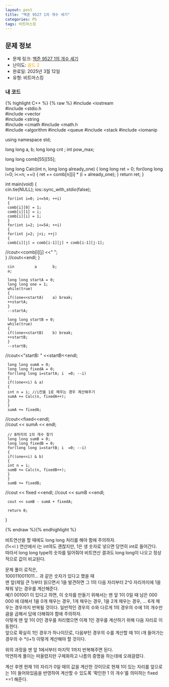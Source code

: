 ```yaml
---
layout: post
title: "백준 9527 1의 개수 세기"
categories: PS
tags: 비트마스킹
---
```


## 문제 정보
- 문제 링크: [백준 9527 1의 개수 세기](https://www.acmicpc.net/problem/9527)
- 난이도: <span style="color:#FFA500">골드 2</span>
- 완료일: 2025년 3월 12일
- 유형: 비트마스킹

### 내 코드

{% highlight C++ %} {% raw %}
#include <iostream	
#include <stdio.h	
#include <vector	
#include <string	
#include <cmath	
#include <math.h	
#include <algorithm	
#include <queue	
#include <stack	
#include <iomanip	

using namespace std;

long long a, b;
long long cnt ;
int pow_max;

long long comb[55][55];

long long Calc(int n, long long already_one)
{
	 long long ret = 0;
	 for(long long i=0; i<=n; ++i)
	 {
	 ret += comb[n][i] * (i + already_one);
	 }
	 return ret;
}

int main(void)
{   
	 cin.tie(NULL);
	 ios::sync_with_stdio(false);

	 for(int i=0; i<=54; ++i)
	 {
	 comb[i][0] = 1;
	 comb[i][1] = i;
	 comb[i][i] = 1;
	 }
	 for(int i=2; i<=54; ++i)
	 {
	 for(int j=2; j<i; ++j)
	 {
	 comb[i][j] = comb[i-1][j] + comb[i-1][j-1];
//cout<<comb[i][j] <<" ";            
	 }
//cout<<endl;
	 }

	 cin 		 a 		 b;
	 a;

	 long long startA = 0;
	 long long one = 1;
	 while(true)
	 {
	 if((one<<startA) 	 a) break;
	 ++startA;
	 }
	 --startA;

	 long long startB = 0;
	 while(true)
	 {
	 if((one<<startB) 	 b) break;
	 ++startB;
	 }
	 --startB;
//cout<<"startB: " <<startB<<endl;

	 long long sumA = 0;
	 long long fixedA = 0;
	 for(long long i=startA; i	=0; --i)
	 {
	 if((one<<i) & a)
	 {
	 int n = i; //i칸을 1로 채우는 경우 계산해주기
	 sumA += Calc(n, fixedA++);
	 }
	 }
	 sumA += fixedA;
//cout<<fixed<<endl;    
//cout << sumA << endl;

	 // B까지의 1의 개수 찾기
	 long long sumB = 0;
	 long long fixedB = 0;
	 for(long long i=startB; i	=0; --i)
	 {
	 if((one<<i) & b)
	 {
	 int n = i;
	 sumB += Calc(n, fixedB++);
	 }
	 }
	 sumB += fixedB;
//cout << fixed <<endl;
//cout << sumB <<endl;

	 cout << sumB - sumA + fixedA;

	 return 0;
}


{% endraw %}{% endhighlight %}

비트연산을 할 때에도 long long 처리를 해야 함에 주의하자.  
(1<<i ) 연산에서 i는 int여도 괜찮지만, 1은 생 숫자로 넣으면 당연히 int로 들어간다.  
따라서 long long type의 숫자를 밀어줘야 비트연산 결과도 long long이 나오고 정상적으로 값이 비교된다.  

문제 풀이 로직은,   
1000110011011… 과 같은 숫자가 있다고 했을 때  
맨 앞(제일 큰 1)부터 읽으면서 1을 발견하면 그 1의 다음 자리부터 2^0 자리까지에 1을 채워 넣는 경우를 계산해준다.   
예)1 001001 이 있다고 하면, 이 숫자를 만들기 위해서는 맨 앞 1이 0일 때 남은 000 000 에 대해서 1을 0개 채우는 경우, 1개 채우는 경우, 1을 2개 채우는 경우, … 6개 채우는 경우까지 반복될 것이다. 일반적인 경우의 수와 다르게 1의 경우의 수에 1의 개수만큼을 곱해서 답에 더해줘야 함에 주의하자.  
이렇게 맨 앞 1이 0인 경우를 처리했으면 이제 1인 경우를 계산하기 위해 다음 자리로 이동한다.   
앞으로 확실히 1인 경우가 하나이므로, 다음부턴 경우의 수를 계산할 때 1이 i개 들어가는 경우의 수 *(i+1) 이렇게 계산해야 할 것이다.  

위의 과정을 맨 앞 1에서부터 마지막 1까지 반복해주면 된다.  
막연하게 풀이는 떠올렸지만 구체화하고 나름의 증명을 하는데에 오래걸렸다.   

계산 후엔 현재 1의 자리가 0일 때의 값을 계산한 것이므로 현재 1이 있는 자리를 앞으로는 1이 들어와있음을 반영하여 계산할 수 있도록 ‘확인한 1 의 개수’를 의미하는 fixed +=1 해준다.
